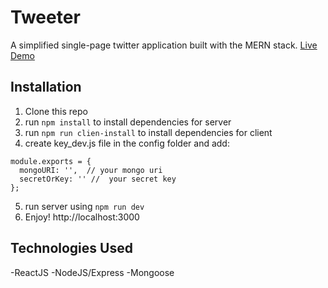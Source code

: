 # Tweeter

A simplified single-page twitter application built with the MERN stack.
[Live Demo](https://www.google.com)

## Installation

1. Clone this repo
2. run `npm install` to install dependencies for server
3. run `npm run clien-install` to install dependencies for client
4. create key_dev.js file in the config folder and add:

```
module.exports = {
  mongoURI: '',  // your mongo uri
  secretOrKey: '' //  your secret key
};
```

5. run server using `npm run dev`
6. Enjoy! http://localhost:3000

## Technologies Used

-ReactJS
-NodeJS/Express
-Mongoose
